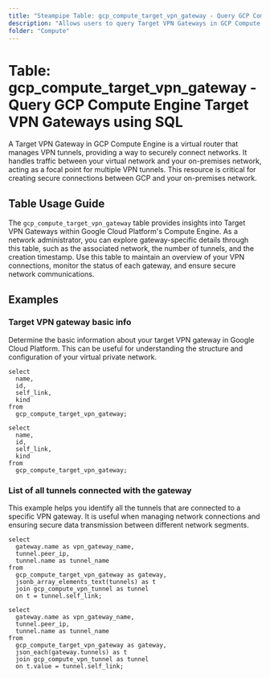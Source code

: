 ```yaml
---
title: "Steampipe Table: gcp_compute_target_vpn_gateway - Query GCP Compute Engine Target VPN Gateways using SQL"
description: "Allows users to query Target VPN Gateways in GCP Compute Engine, enabling insights into the VPN gateways that funnel traffic between your virtual network and your on-premises network."
folder: "Compute"
---
```


# Table: gcp_compute_target_vpn_gateway - Query GCP Compute Engine Target VPN Gateways using SQL

A Target VPN Gateway in GCP Compute Engine is a virtual router that manages VPN tunnels, providing a way to securely connect networks. It handles traffic between your virtual network and your on-premises network, acting as a focal point for multiple VPN tunnels. This resource is critical for creating secure connections between GCP and your on-premises network.

## Table Usage Guide

The `gcp_compute_target_vpn_gateway` table provides insights into Target VPN Gateways within Google Cloud Platform's Compute Engine. As a network administrator, you can explore gateway-specific details through this table, such as the associated network, the number of tunnels, and the creation timestamp. Use this table to maintain an overview of your VPN connections, monitor the status of each gateway, and ensure secure network communications.

## Examples

### Target VPN gateway basic info
Determine the basic information about your target VPN gateway in Google Cloud Platform. This can be useful for understanding the structure and configuration of your virtual private network.

```sql+postgres
select
  name,
  id,
  self_link,
  kind
from
  gcp_compute_target_vpn_gateway;
```

```sql+sqlite
select
  name,
  id,
  self_link,
  kind
from
  gcp_compute_target_vpn_gateway;
```

### List of all tunnels connected with the gateway
This example helps you identify all the tunnels that are connected to a specific VPN gateway. It is useful when managing network connections and ensuring secure data transmission between different network segments.

```sql+postgres
select
  gateway.name as vpn_gateway_name,
  tunnel.peer_ip,
  tunnel.name as tunnel_name
from
  gcp_compute_target_vpn_gateway as gateway,
  jsonb_array_elements_text(tunnels) as t
  join gcp_compute_vpn_tunnel as tunnel
  on t = tunnel.self_link;
```

```sql+sqlite
select
  gateway.name as vpn_gateway_name,
  tunnel.peer_ip,
  tunnel.name as tunnel_name
from
  gcp_compute_target_vpn_gateway as gateway,
  json_each(gateway.tunnels) as t
  join gcp_compute_vpn_tunnel as tunnel
  on t.value = tunnel.self_link;
```